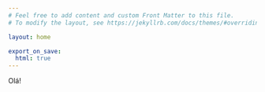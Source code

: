 ```yaml
---
# Feel free to add content and custom Front Matter to this file.
# To modify the layout, see https://jekyllrb.com/docs/themes/#overriding-theme-defaults

layout: home

export_on_save:
  html: true
---
```

Olá! 